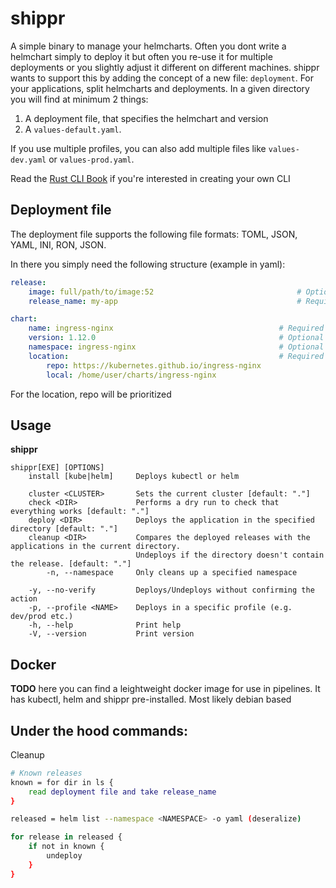 # shippr
A simple binary to manage your helmcharts.
Often you dont write a helmchart simply to deploy it but often you re-use it for multiple deployments or you slightly adjust it different on different machines. shippr wants to support this by adding the concept of a new file: `deployment`. For your applications, split helmcharts and deployments. In a given directory you will find at minimum 2 things:
1. A deployment file, that specifies the helmchart and version
2. A `values-default.yaml`.

If you use multiple profiles, you can also add multiple files like `values-dev.yaml` or `values-prod.yaml`.

Read the [Rust CLI Book](https://rust-cli.github.io/book/index.html) if you're interested in creating your own CLI

## Deployment file
The deployment file supports the following file formats: TOML, JSON, YAML, INI, RON, JSON.

In there you simply need the following structure (example in yaml):
```yaml
release:
    image: full/path/to/image:52                                # Optional - possible extension. First version will use the values file
    release_name: my-app                                        # Required - As a possible extension it can use the directory name. Or default?

chart:
    name: ingress-nginx                                     # Required
    version: 1.12.0                                         # Optional
    namespace: ingress-nginx                                # Optional
    location:                                               # Required - At least one
        repo: https://kubernetes.github.io/ingress-nginx
        local: /home/user/charts/ingress-nginx
```
For the location, repo will be prioritized

## Usage
**shippr**
```
shippr[EXE] [OPTIONS]
    install [kube|helm]     Deploys kubectl or helm
    
    cluster <CLUSTER>       Sets the current cluster [default: "."]
    check <DIR>             Performs a dry run to check that everything works [default: "."]
    deploy <DIR>            Deploys the application in the specified directory [default: "."]
    cleanup <DIR>           Compares the deployed releases with the applications in the current directory. 
                            Undeploys if the directory doesn't contain the release. [default: "."]
        -n, --namespace     Only cleans up a specified namespace
    
    -y, --no-verify         Deploys/Undeploys without confirming the action
    -p, --profile <NAME>    Deploys in a specific profile (e.g. dev/prod etc.)
    -h, --help              Print help
    -V, --version           Print version
```

## Docker
**TODO** here you can find a leightweight docker image for use in pipelines. It has kubectl, helm and shippr pre-installed. Most likely debian based

## Under the hood commands:
Cleanup
```bash
# Known releases
known = for dir in ls {
    read deployment file and take release_name
}

released = helm list --namespace <NAMESPACE> -o yaml (deseralize)

for release in released {
    if not in known {
        undeploy
    }
}








